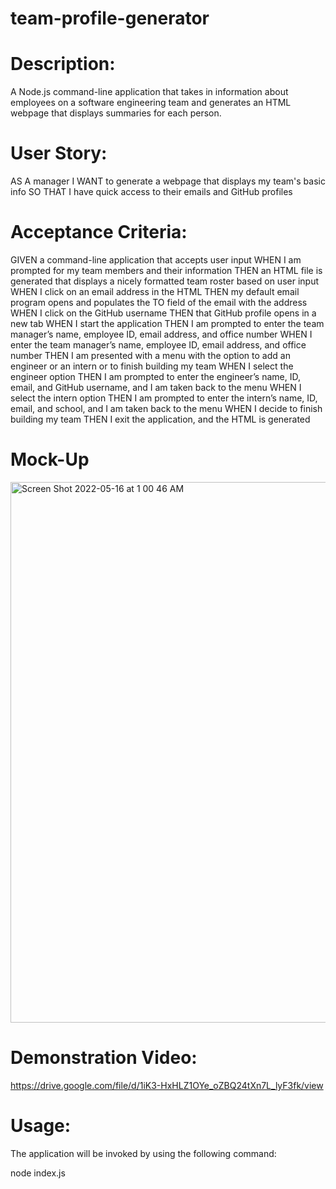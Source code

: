 # team-profile-generator

# Description:
A Node.js command-line application that takes in information about employees on a software engineering team and generates an HTML webpage that displays summaries for each person.

# User Story:
AS A manager
I WANT to generate a webpage that displays my team's basic info
SO THAT I have quick access to their emails and GitHub profiles

# Acceptance Criteria:
GIVEN a command-line application that accepts user input
WHEN I am prompted for my team members and their information
THEN an HTML file is generated that displays a nicely formatted team roster based on user input
WHEN I click on an email address in the HTML
THEN my default email program opens and populates the TO field of the email with the address
WHEN I click on the GitHub username
THEN that GitHub profile opens in a new tab
WHEN I start the application
THEN I am prompted to enter the team manager’s name, employee ID, email address, and office number
WHEN I enter the team manager’s name, employee ID, email address, and office number
THEN I am presented with a menu with the option to add an engineer or an intern or to finish building my team
WHEN I select the engineer option
THEN I am prompted to enter the engineer’s name, ID, email, and GitHub username, and I am taken back to the menu
WHEN I select the intern option
THEN I am prompted to enter the intern’s name, ID, email, and school, and I am taken back to the menu
WHEN I decide to finish building my team
THEN I exit the application, and the HTML is generated

# Mock-Up
<img width="865" alt="Screen Shot 2022-05-16 at 1 00 46 AM" src="https://user-images.githubusercontent.com/95842420/168546985-d4ac6bc8-86cb-4ffe-9fa0-e337984d4e75.png">

# Demonstration Video:
https://drive.google.com/file/d/1iK3-HxHLZ1OYe_oZBQ24tXn7L_lyF3fk/view

# Usage:
The application will be invoked by using the following command:

node index.js
